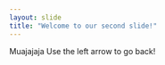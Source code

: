 ```yaml
---
layout: slide
title: "Welcome to our second slide!"
---
```

Muajajaja
Use the left arrow to go back!
